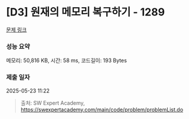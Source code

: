 # [D3] 원재의 메모리 복구하기 - 1289 

[문제 링크](https://swexpertacademy.com/main/code/problem/problemDetail.do?contestProbId=AV19AcoKI9sCFAZN) 

### 성능 요약

메모리: 50,816 KB, 시간: 58 ms, 코드길이: 193 Bytes

### 제출 일자

2025-05-23 11:22



> 출처: SW Expert Academy, https://swexpertacademy.com/main/code/problem/problemList.do